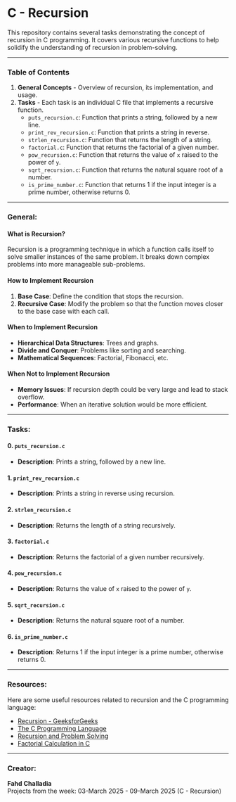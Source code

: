 # C - Recursion
This repository contains several tasks demonstrating the concept of recursion in C programming. It covers various recursive functions to help solidify the understanding of recursion in problem-solving.

---

### Table of Contents
1. **General Concepts** - Overview of recursion, its implementation, and usage.
2. **Tasks** - Each task is an individual C file that implements a recursive function.
    - `puts_recursion.c`: 
      Function that prints a string, followed by a new line.
    - `print_rev_recursion.c`: 
      Function that prints a string in reverse.
    - `strlen_recursion.c`: 
      Function that returns the length of a string.
    - `factorial.c`: 
      Function that returns the factorial of a given number.
    - `pow_recursion.c`: 
      Function that returns the value of `x` raised to the power of `y`.
    - `sqrt_recursion.c`: 
      Function that returns the natural square root of a number.
    - `is_prime_number.c`: 
      Function that returns 1 if the input integer is a prime number, otherwise returns 0.

---

### General:

#### What is Recursion?
Recursion is a programming technique in which a function calls itself to solve smaller instances of the same problem. It breaks down complex problems into more manageable sub-problems.

#### How to Implement Recursion
1. **Base Case**: Define the condition that stops the recursion.
2. **Recursive Case**: Modify the problem so that the function moves closer to the base case with each call.

#### When to Implement Recursion
- **Hierarchical Data Structures**: Trees and graphs.
- **Divide and Conquer**: Problems like sorting and searching.
- **Mathematical Sequences**: Factorial, Fibonacci, etc.

#### When Not to Implement Recursion
- **Memory Issues**: If recursion depth could be very large and lead to stack overflow.
- **Performance**: When an iterative solution would be more efficient.

---

### Tasks:

#### 0. `puts_recursion.c`
- **Description**: Prints a string, followed by a new line.


#### 1. `print_rev_recursion.c`
- **Description**: Prints a string in reverse using recursion.


#### 2. `strlen_recursion.c`
- **Description**: Returns the length of a string recursively.


#### 3. `factorial.c`
- **Description**: Returns the factorial of a given number recursively.


#### 4. `pow_recursion.c`
- **Description**: Returns the value of `x` raised to the power of `y`.


#### 5. `sqrt_recursion.c`
- **Description**: Returns the natural square root of a number.


#### 6. `is_prime_number.c`
- **Description**: Returns 1 if the input integer is a prime number, otherwise returns 0.


---

### Resources:

Here are some useful resources related to recursion and the C programming language:

- [Recursion - GeeksforGeeks](https://www.geeksforgeeks.org/recursion/)
- [The C Programming Language](https://www.tutorialspoint.com/cprogramming/)
- [Recursion and Problem Solving](https://www.freecodecamp.org/news/recursion-in-programming/)
- [Factorial Calculation in C](https://www.programiz.com/c-programming/examples/factorial)

---

### Creator:

**Fahd Challadia**  
Projects from the week: 03-March 2025 - 09-March 2025 (C - Recursion)
